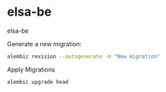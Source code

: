 # elsa-be
elsa-be

Generate a new migration:
```bash
alembic revision --autogenerate -m "New migration"
```

Apply Migrations
```
alembic upgrade head
```